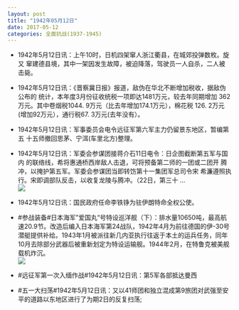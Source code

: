 ```yaml
---
layout: post
title: "1942年05月12日"
date: 2017-05-12
categories: 全面抗战(1937-1945)
---
```


<meta name="referrer" content="no-referrer" />

- 1942年5月12日讯：上午10时，日机四架窜人浙江衢县，在城郊投弹数枚。旋又 窜建德县境，其中一架因发生故障，被迫降落，驾驶员一人自杀，二人被 击毙。 

- 1942年5月12日讯：《晋察冀日报》报道，敌伪在华北不断增加税收，据敌伪公布的 统计，本年度3月份征收统税一项即达1481万元，较去年同期增加 362万元。其中卷烟税1044. 9万元（比去年增加174.1万元），棉花税 126. 2万元(增加92万元），通行税67. 3万元(去年没有）。 

- 1942年5月12日讯：军事委员会电令远征军第六军主力仍留景东地区，暂编第五 十五师撤回思茅、宁洱(车里北方)整理。 

- 1942年5月12日讯：军委会参谋团接蒋介石11日电令：日企图截断第五军与国内 的联络线，希将惠通桥西岸敌人击退，可将预备第二师的一团或二团开 腾冲，以掩护第五军。军委会参谋团当即转饬第十一集团军总司令宋 希濂遵照执行。宋即调部队反击，以收复龙陵与腾冲。（22日，第三十  ... <br/><img src="https://wx1.sinaimg.cn/large/aca367d8ly1ffig1pt7tej20c809z0st.jpg" />

- 1942年5月12日讯：国民政府任命李铁铮为驻伊朗特命全权公使。 

- #参战装备#日本海军”爱国丸“号特设巡洋舰（下）：排水量10650吨，最高航速20.9节。改造后编入日本海军第24战队，1942年4月为前往德国的伊-30号潜艇提供补给。1943年1月被派往新几内亚执行往返于本土的运兵任务，同年10月去除部分武器后被重新划定为特设运输舰。1944年2月，在特鲁克被美舰载机炸沉。 <br/><img src="https://wx1.sinaimg.cn/large/aca367d8ly1fficjzzoscj20go0jfjtr.jpg" />

- #远征军第一次入缅作战#1942年5月12日讯：第5军各部抵达曼西 

- #五一大扫荡#1942年5月12日讯：又以41师团和独立混成第9旅团对武强至安平的道路以东地区进行了为期2日的反复扫荡; 

